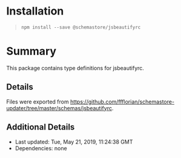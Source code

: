 # Installation
> `npm install --save @schemastore/jsbeautifyrc`

# Summary
This package contains type definitions for jsbeautifyrc.

## Details
Files were exported from https://github.com/ffflorian/schemastore-updater/tree/master/schemas/jsbeautifyrc.

## Additional Details
* Last updated: Tue, May 21, 2019, 11:24:38 GMT
* Dependencies: none

